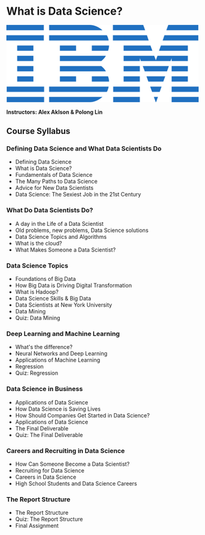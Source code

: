 # What is Data Science?

<p align="center">
 <img src="ibm.svg" title="IBM logo" alt = "IBM logo" />
</p>

**Instructors: Alex Aklson & Polong Lin**

## Course Syllabus

### Defining Data Science and What Data Scientists Do
- Defining Data Science    
- What is Data Science?
- Fundamentals of Data Science
- The Many Paths to Data Science
- Advice for New Data Scientists
- Data Science: The Sexiest Job in the 21st Century

### What Do Data Scientists Do?
- A day in the Life of a Data Scientist
- Old problems, new problems, Data Science solutions
- Data Science Topics and Algorithms
- What is the cloud?
- What Makes Someone a Data Scientist?

### Data Science Topics   
- Foundations of Big Data
- How Big Data is Driving Digital Transformation
- What is Hadoop?
- Data Science Skills & Big Data
- Data Scientists at New York University
- Data Mining
- Quiz: Data Mining

### Deep Learning and Machine Learning
- What's the difference?
- Neural Networks and Deep Learning
- Applications of Machine Learning
- Regression
- Quiz: Regression

### Data Science in Business
- Applications of Data Science
- How Data Science is Saving Lives
- How Should Companies Get Started in Data Science?
- Applications of Data Science
- The Final Deliverable
- Quiz: The Final Deliverable

### Careers and Recruiting in Data Science
- How Can Someone Become a Data Scientist?
- Recruiting for Data Science
- Careers in Data Science
- High School Students and Data Science Careers

### The Report Structure
- The Report Structure
- Quiz: The Report Structure
- Final Assignment
